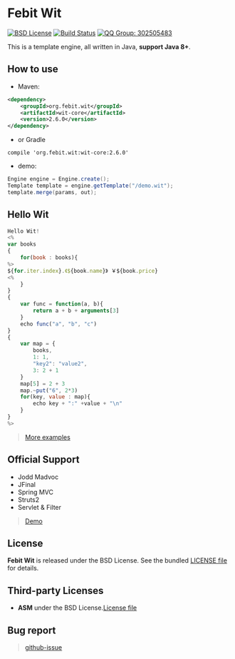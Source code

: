 Febit Wit
====

 [![BSD License](http://img.shields.io/badge/license-BSD-blue.svg)](https://github.com/febit/wit/blob/master/LICENSE)
 [![Build Status](https://api.travis-ci.org/febit/wit.png)](https://travis-ci.org/febit/wit)
 [![QQ Group: 302505483](http://pub.idqqimg.com/wpa/images/group.png)](http://shang.qq.com/wpa/qunwpa?idkey=7be9d8a59a8533b7c2837bdc22295b4b47c65384eda323971cf5f3b9943ad9db)

This is a template engine, all written in Java, **support Java 8+**.

## How to use

+ Maven: 

```xml
<dependency>
    <groupId>org.febit.wit</groupId>
    <artifactId>wit-core</artifactId>
    <version>2.6.0</version>
</dependency>
```

+ or Gradle

```
compile 'org.febit.wit:wit-core:2.6.0'
```

+ demo:

```java
Engine engine = Engine.create();
Template template = engine.getTemplate("/demo.wit");
template.merge(params, out);
```

## Hello Wit

```js
Hello Wit!
<%
var books
{
    for(book : books){
%>
${for.iter.index}.《${book.name}》 ￥${book.price}
<%
    }
}
{
    var func = function(a, b){
        return a + b + arguments[3]
    }
    echo func("a", "b", "c")
}
{
    var map = {
        books,
        1: 1,
        "key2": "value2",
        3: 2 + 1
    }
    map[5] = 2 + 3
    map.~put("6", 2*3)
    for(key, value : map){
        echo key + ":" +value + "\n"
    }
}
%>
```

> [More examples][tests]

## Official Support

+ Jodd Madvoc
+ JFinal
+ Spring MVC
+ Struts2
+ Servlet & Filter

> [Demo][mvc-demo]


## License
 
**Febit Wit** is released under the BSD License. See the bundled [LICENSE file][license] for
details.

## Third-party Licenses

+ **ASM**  under the BSD License.[License file][asm_license]

## Bug report

> [github-issue][new_issue_github]

[mvc-demo]: https://github.com/febit/wit-mvc-demo
[tests]: https://github.com/febit/wit/tree/master/wit-core/src/test/resources/org/febit/wit/test/tmpls

[new_issue_github]: https://github.com/febit/wit/issues/new

[license]: https://github.com/febit/wit/blob/master/LICENSE
[jodd_license]: http://jodd.org/license.html
[asm_license]: http://asm.ow2.org/license.html

